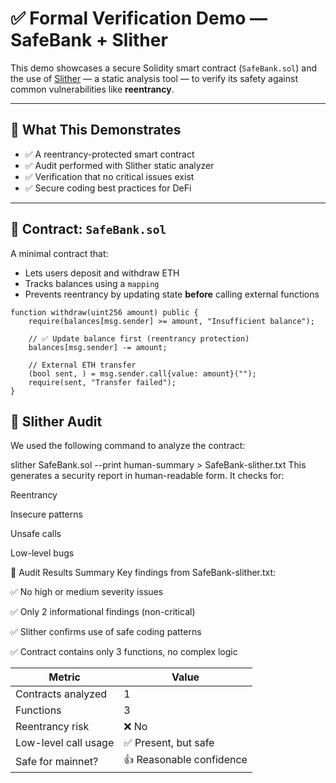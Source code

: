 # ✅ Formal Verification Demo — SafeBank + Slither

This demo showcases a secure Solidity smart contract (`SafeBank.sol`) and the use of [Slither](https://github.com/crytic/slither) — a static analysis tool — to verify its safety against common vulnerabilities like **reentrancy**.

---

## 🧠 What This Demonstrates

- ✅ A reentrancy-protected smart contract
- ✅ Audit performed with Slither static analyzer
- ✅ Verification that no critical issues exist
- ✅ Secure coding best practices for DeFi

---

## 🔐 Contract: `SafeBank.sol`

A minimal contract that:
- Lets users deposit and withdraw ETH
- Tracks balances using a `mapping`
- Prevents reentrancy by updating state **before** calling external functions

```solidity
function withdraw(uint256 amount) public {
    require(balances[msg.sender] >= amount, "Insufficient balance");

    // ✅ Update balance first (reentrancy protection)
    balances[msg.sender] -= amount;

    // External ETH transfer
    (bool sent, ) = msg.sender.call{value: amount}("");
    require(sent, "Transfer failed");
}
 ``` 
## 🧪 Slither Audit
We used the following command to analyze the contract:

slither SafeBank.sol --print human-summary > SafeBank-slither.txt
This generates a security report in human-readable form. It checks for:

Reentrancy

Insecure patterns

Unsafe calls

Low-level bugs

📄 Audit Results Summary
Key findings from SafeBank-slither.txt:

✅ No high or medium severity issues

✅ Only 2 informational findings (non-critical)

✅ Slither confirms use of safe coding patterns

✅ Contract contains only 3 functions, no complex logic

| Metric               | Value                    |
| -------------------- | ------------------------ |
| Contracts analyzed   | 1                        |
| Functions            | 3                        |
| Reentrancy risk      | ❌ No                     |
| Low-level call usage | ✅ Present, but safe      |
| Safe for mainnet?    | 👍 Reasonable confidence |
